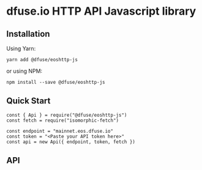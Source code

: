 # dfuse.io HTTP API Javascript library

## Installation

Using Yarn:

```
yarn add @dfuse/eoshttp-js
```

or using NPM:

```
npm install --save @dfuse/eoshttp-js
```

## Quick Start

```
const { Api } = require("@dfuse/eoshttp-js")
const fetch = require("isomorphic-fetch")

const endpoint = "mainnet.eos.dfuse.io"
const token = "<Paste your API token here>"
const api = new Api({ endpoint, token, fetch })
```

## API

